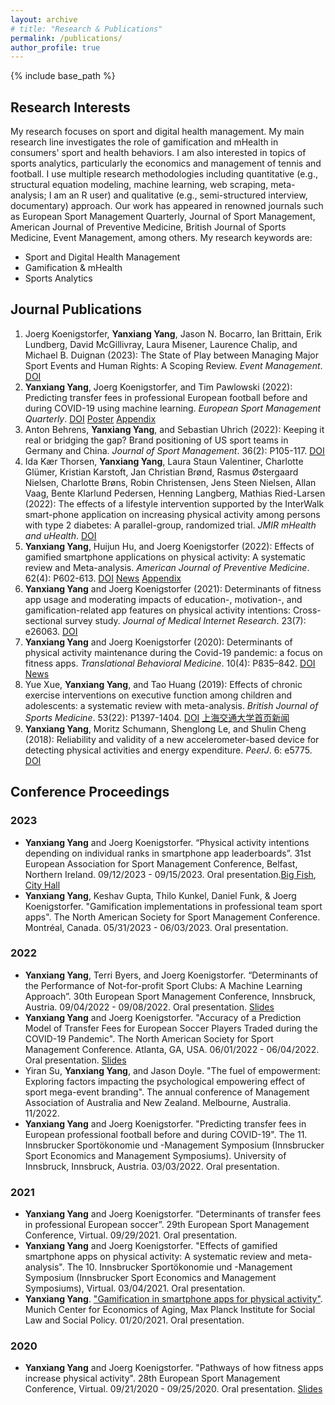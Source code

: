 ```yaml
---
layout: archive
# title: "Research & Publications"
permalink: /publications/
author_profile: true
---
```


{% include base_path %}

## Research Interests
My research focuses on sport and digital health management. My main research line investigates the role of gamification and mHealth in consumers' sport and health behaviors. I am also interested in topics of sports analytics, particularly the economics and management of tennis and football. I use multiple research methodologies including quantitative (e.g., structural equation modeling, machine learning, web scraping, meta-analysis; I am an R user) and qualitative (e.g., semi-structured interview, documentary) approach. Our work has appeared in renowned journals such as European Sport Management Quarterly, Journal of Sport Management, American Journal of Preventive Medicine, British Journal of Sports Medicine, Event Management, among others. My research keywords are:

* Sport and Digital Health Management
* Gamification & mHealth
* Sports Analytics


## Journal Publications

1. Joerg Koenigstorfer, <b>Yanxiang Yang</b>, Jason N. Bocarro, Ian Brittain, Erik Lundberg, David McGillivray, Laura Misener, Laurence Chalip, and Michael B. Duignan (2023): The State of Play between Managing Major Sport Events and Human Rights: A Scoping Review. <i>Event Management</i>. [DOI](https://www.ingentaconnect.com/content/cog/em/pre-prints/content-koenigagain)
2. <b>Yanxiang Yang</b>, Joerg Koenigstorfer, and Tim Pawlowski (2022): Predicting transfer fees in professional European football before and during COVID-19 using machine learning. <i>European Sport Management Quarterly</i>. [DOI](https://www.tandfonline.com/doi/full/10.1080/16184742.2022.2153898) [Poster](https://yanxiang-yang.github.io/files/poster.pdf) [Appendix](https://yanxiang-yang.github.io/files/esmq.pdf)
3. Anton Behrens, <b>Yanxiang Yang</b>, and Sebastian Uhrich (2022): Keeping it real or bridging the gap? Brand positioning of US sport teams in Germany and China. <i>Journal of Sport Management</i>. 36(2): P105-117. [DOI](https://journals.humankinetics.com/view/journals/jsm/36/2/article-p105.xml)
4. Ida Kær Thorsen, <b>Yanxiang Yang</b>, Laura Staun Valentiner, Charlotte Glümer, Kristian Karstoft, Jan Christian Brønd, Rasmus Østergaard Nielsen, Charlotte Brøns, Robin Christensen, Jens Steen Nielsen, Allan Vaag, Bente Klarlund Pedersen, Henning Langberg, Mathias Ried-Larsen (2022): The effects of a lifestyle intervention supported by the InterWalk smart-phone application on increasing physical activity among persons with type 2 diabetes: A parallel-group, randomized trial. <i>JMIR mHealth and uHealth</i>. [DOI](https://mhealth.jmir.org/2022/9/e30602)
5. <b>Yanxiang Yang</b>, Huijun Hu, and Joerg Koenigstorfer (2022): Effects of gamified smartphone applications on physical activity: A systematic review and Meta-analysis. <i>American Journal of Preventive Medicine</i>. 62(4): P602-613. [DOI](https://www.ajpmonline.org/article/S0749-3797(21)00560-2/pdf) [News](https://www.sg.tum.de/en/mgt/news-single-view-en/article/american-journal-of-preventive-medicine-beitrag-zeigt-wann-smartphone-apps-mit-spielerischen-elementen-koerperliche-aktivitaet-foerdern/) [Appendix](https://yanxiang-yang.github.io/files/ajpm.pdf)
6. <b>Yanxiang Yang</b> and Joerg Koenigstorfer (2021): Determinants of fitness app usage and moderating impacts of education-, motivation-, and gamification-related app features on physical activity intentions: Cross-sectional survey study. <i>Journal of Medical Internet Research</i>. 23(7): e26063. [DOI](https://www.jmir.org/2021/7/e26063/)
7. <b>Yanxiang Yang</b> and Joerg Koenigstorfer (2020): Determinants of physical activity maintenance during the Covid-19 pandemic: a focus on fitness apps. <i>Translational Behavioral Medicine</i>. 10(4): P835–842. [DOI](https://academic.oup.com/tbm/article/10/4/835/5905241?login=true) [News](https://www.sg.tum.de/en/mgt/news-single-view-en/article/us-buerger-reduzierten-ihre-koerperliche-aktivitaet-waehrend-covid-19-um-18-koennen-fitness-apps-menschen-helfen-waehrend-der-covid-19-pandemie-koerperlich-aktiv-zu-bleiben-einblicke-gibt-der-artikel-in-der-fachzeitschrift-translational-behavioral-medicine0/)
8. Yue Xue, <b>Yanxiang Yang</b>, and Tao Huang (2019): Effects of chronic exercise interventions on executive function among children and adolescents: a systematic review with meta-analysis. <i>British Journal of Sports Medicine</i>. 53(22): P1397-1404. [DOI](https://bjsm.bmj.com/content/53/22/1397.abstract) [上海交通大学首页新闻](https://news.sjtu.edu.cn/jdzh/20190314/97425.html)
9. <b>Yanxiang Yang</b>, Moritz Schumann, Shenglong Le, and Shulin Cheng (2018): Reliability and validity of a new accelerometer-based device for detecting physical activities and energy expenditure. <i>PeerJ</i>. 6: e5775. [DOI](https://peerj.com/articles/5775/)


## Conference Proceedings

### 2023
* <b>Yanxiang Yang</b> and Joerg Koenigstorfer. “Physical activity intentions depending on individual ranks in smartphone app leaderboards”. 31st European Association for Sport Management Conference, Belfast, Northern Ireland. 09/12/2023 - 09/15/2023. Oral presentation.[Big Fish](https://yanxiang-yang.github.io/images/belfast1.jpg), [City Hall](https://yanxiang-yang.github.io/images/belfast2.jpg)
* <b>Yanxiang Yang</b>, Keshav Gupta, Thilo Kunkel, Daniel Funk, & Joerg Koenigstorfer. "Gamification implementations in professional team sport apps". The North American Society for Sport Management Conference. Montréal, Canada. 05/31/2023 - 06/03/2023. Oral presentation.

### 2022
* <b>Yanxiang Yang</b>, Terri Byers, and Joerg Koenigstorfer. “Determinants of the Performance of Not-for-profit Sport Clubs: A Machine Learning Approach”. 30th European Sport Management Conference, Innsbruck, Austria. 09/04/2022 - 09/08/2022. Oral presentation. [Slides](https://yanxiang-yang.github.io/files/EASM22.pdf)
* <b>Yanxiang Yang</b> and Joerg Koenigstorfer. "Accuracy of a Prediction Model of Transfer Fees for European Soccer Players Traded during the COVID-19 Pandemic". The North American Society for Sport Management Conference. Atlanta, GA, USA. 06/01/2022 - 06/04/2022. Oral presentation. [Slides](https://yanxiang-yang.github.io/files/NASSM22.pdf)
* Yiran Su, <b>Yanxiang Yang</b>, and Jason Doyle. "The fuel of empowerment: Exploring factors impacting the psychological empowering effect of sport mega-event branding". The annual conference of Management Association of Australia and New Zealand. Melbourne, Australia. 11/2022.
* <b>Yanxiang Yang</b> and Joerg Koenigstorfer. "Predicting transfer fees in European professional football before and during COVID-19". The 11. Innsbrucker Sportökonomie und -Management Symposium (Innsbrucker Sport Economics and Management Symposiums). University of Innsbruck, Innsbruck, Austria. 03/03/2022. Oral presentation.

### 2021
* <b>Yanxiang Yang</b> and Joerg Koenigstorfer. “Determinants of transfer fees in professional European soccer”. 29th European Sport Management Conference, Virtual. 09/29/2021. Oral presentation.
* <b>Yanxiang Yang</b> and Joerg Koenigstorfer. "Effects of gamified smartphone apps on physical activity: A systematic review and meta-analysis". The 10. Innsbrucker Sportökonomie und -Management Symposium (Innsbrucker Sport Economics and Management Symposiums), Virtual. 03/04/2021. Oral presentation.
* <b>Yanxiang Yang</b>. ["Gamification in smartphone apps for physical activity"](https://www.mpisoc.mpg.de/fileadmin/user_upload/measeminar_WS20_21.pdf). Munich Center for Economics of Aging, Max Planck Institute for Social Law and Social Policy. 01/20/2021. Oral presentation.

### 2020
* <b>Yanxiang Yang</b> and Joerg Koenigstorfer. "Pathways of how fitness apps increase physical activity". 28th European Sport Management Conference, Virtual. 09/21/2020 - 09/25/2020. Oral presentation. [Slides](https://yanxiang-yang.github.io/files/EASM20.pdf)

